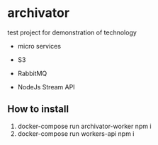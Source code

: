# archivator

test project for demonstration of technology

- micro services

- S3

- RabbitMQ

- NodeJs Stream API

## How to install

1. docker-compose run archivator-worker npm i
1. docker-compose run workers-api npm i
